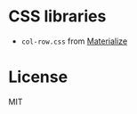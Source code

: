 CSS libraries
=======
- ```col-row.css``` from [Materialize]


License
=======
MIT

[Materialize]: https://materializecss.com
